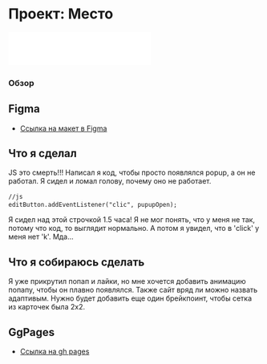 # Проект: Место  
![Mesto](/images/header-logo.svg)
### Обзор  
## Figma  
* [Ссылка на макет в Figma](https://www.figma.com/file/2cn9N9jSkmxD84oJik7xL7/JavaScript.-Sprint-4?node-id=0%3A1)  

## Что я сделал  

JS это смерть!!! Написал я код, чтобы просто появлялся popup, а он не работал.
Я сидел и ломал голову, почему оно не работает.  
```  
//js  
editButton.addEventListener("clic", pupupOpen);  
```  
Я сидел над этой строчкой 1.5 часа! Я не мог понять, что у меня не так, потому что код, то выглядит нормально. А потом я увидел, что в 'click' у меня нет 'k'.
Мда...  

## Что я собираюсь сделать    

Я уже прикрутил попап и лайки, но мне хочется добавить анимацию попапу, чтобы он плавно появлялся. Также сайт вряд ли можно назвать адаптивым. Нужно будет добавить еще один брейкпоинт, чтобы сетка из карточек была 2х2.  

## GgPages 
* [Ссылка на gh pages](https://andreysaveliev.github.io/mesto/)